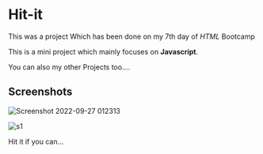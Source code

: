 # Hit-it

This was a project Which has been done on my 7th day of *HTML* Bootcamp

This is a mini project which mainly focuses on **Javascript**.

You can also my other Projects too....

## Screenshots
![Screenshot 2022-09-27 012313](https://user-images.githubusercontent.com/108513399/192367931-1bf688de-19fe-4944-806f-2b987cf3642c.png)

![s1](https://user-images.githubusercontent.com/108513399/192367947-cd276e14-ff5f-40c9-af77-181e036262be.png)



Hit it if you can...

